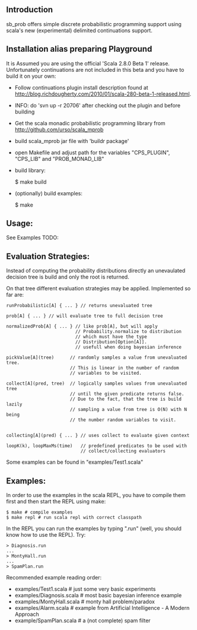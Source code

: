 
Introduction
------------

sb_prob offers simple discrete probabilistic programming support using scala's
new (experimental) delimited continuations support.

Installation alias preparing Playground
----------------------------------
It is Assumed you are using the official 'Scala 2.8.0 Beta 1' release.
Unfortunately continuations are not included in this beta and you have to
build it on your own:

- Follow continuations plugin install description found at
  http://blog.richdougherty.com/2010/01/scala-280-beta-1-released.html.

- INFO: do 'svn up -r 20706' after checking out the plugin and before building

- Get the scala monadic probabilistic programming library from
  http://github.com/urso/scala_mprob

- build scala_mprob jar file with 'buildr package'

- open Makefile and adjust path for the variables
  "CPS_PLUGIN", "CPS_LIB" and "PROB_MONAD_LIB"

- build library:

    $ make build

- (optionally) build examples:
    
    $ make

Usage:
------

See Examples
TODO:

Evaluation Strategies:
----------------------

Instead of computing the probability distributions directly an unevaulated
decision tree is build and only the root is returned.

On that tree different evaluation strategies may be applied. Implemented so
far are:

    runProbabilistic[A] { ... } // returns unevaluated tree

    prob[A] { ... } // will evaluate tree to full decision tree

    normalizedProb[A] { ... } // like prob[A], but will apply
                              // Probability.normalize to distribution
                              // which must have the type 
                              // Distribution[Option[A]].
                              // usefull when doing bayesian inference

    pickValue[A](tree)      // randomly samples a value from unevaluated tree.
                            // This is linear in the number of random
                            // variables to be visited.

    collect[A](pred, tree)  // logically samples values from unevaluated tree
                            // until the given predicate returns false.
                            // Due to the fact, that the tree is build lazily
                            // sampling a value from tree is O(N) with N being
                            // the number random variables to visit.

                            
    collecting[A](pred) { ... } // uses collect to evaluate given context

    loopK(k), loopMaxMs(time)   // predefined predicates to be used with
                                // collect/collecting evaluators

Some examples can be found in "examples/Test1.scala"

Examples:
---------

In order to use the examples in the scala REPL, you have to compile them first
and then start the REPL using make:

    $ make # compile examples
    $ make repl # run scala repl with correct classpath

In the REPL you can run the examples by typing "<example>.run" (well, you
should know how to use the REPL).
Try:

    > Diagnosis.run
    ...
    > MontyHall.run
    ...
    > SpamPlan.run

    
Recommended example reading order:

- examples/Test1.scala   # just some very basic experiments
- examples/Diagnosis.scala  # most basic bayesian inference example
- examples/MontyHall.scala  # monty hall problem/paradox
- examples/Alarm.scala      # example from Artificial Intelligence - A Modern Approach
- example/SpamPlan.scala    # a (not complete) spam filter 

